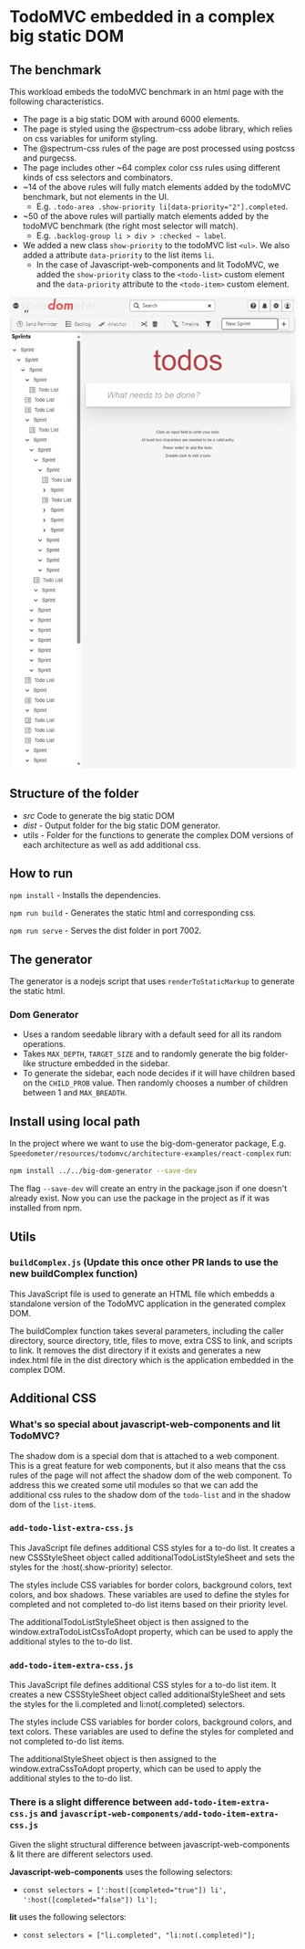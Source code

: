 # TodoMVC embedded in a complex big static DOM

## The benchmark

This workload embeds the todoMVC benchmark in an html page with the following characteristics.

-   The page is a big static DOM with around 6000 elements.
-   The page is styled using the @spectrum-css adobe library, which relies on css variables for uniform styling.
-   The @spectrum-css rules of the page are post processed using postcss and purgecss.
-   The page includes other ~64 complex color css rules using different kinds of css selectors and combinators.
-   ~14 of the above rules will fully match elements added by the todoMVC benchmark, but not elements in the UI.
    -   E.g. `.todo-area .show-priority li[data-priority="2"].completed`.
-   ~50 of the above rules will partially match elements added by the todoMVC benchmark (the right most selector will match).
    -   E.g. `.backlog-group li > div > :checked ~ label`.
-   We added a new class `show-priority` to the todoMVC list `<ul>`. We also added a attribute `data-priority` to the list items `li`.
    -   In the case of Javascript-web-components and lit TodoMVC, we added the `show-priority` class to the `<todo-list>` custom element and the `data-priority` attribute to the `<todo-item>` custom element.

<p align = "center">
<img src="complex-dom-workload.jpeg" alt="workload" width="800"/>
</p>

## Structure of the folder

-   _src_ Code to generate the big static DOM
-   _dist_ - Output folder for the big static DOM generator.
-   utils - Folder for the functions to generate the complex DOM versions of each architecture as well as add additional css.

## How to run

`npm install` - Installs the dependencies.

`npm run build` - Generates the static html and corresponding css.

`npm run serve` - Serves the dist folder in port 7002.

## The generator

The generator is a nodejs script that uses `renderToStaticMarkup` to generate the static html.

### Dom Generator

-   Uses a random seedable library with a default seed for all its random operations.
-   Takes `MAX_DEPTH`, `TARGET_SIZE` and to randomly generate the big folder-like structure embedded in the sidebar.
-   To generate the sidebar, each node decides if it will have children based on the `CHILD_PROB` value. Then randomly chooses a number of children between 1 and `MAX_BREADTH`.

## Install using local path

In the project where we want to use the big-dom-generator package, E.g. `Speedometer/resources/todomvc/architecture-examples/react-complex` run:

```bash
npm install ../../big-dom-generator --save-dev
```

The flag `--save-dev` will create an entry in the package.json if one doesn't already exist. Now you can use the package in the project as if it was installed from npm.

## Utils

### `buildComplex.js` (Update this once other PR lands to use the new buildComplex function)

This JavaScript file is used to generate an HTML file which embedds a standalone version of the TodoMVC application in the generated complex DOM.

The buildComplex function takes several parameters, including the caller directory, source directory, title, files to move, extra CSS to link, and scripts to link. It removes the dist directory if it exists and generates a new index.html file in the dist directory which is the application embedded in the complex DOM.

## Additional CSS

### What's so special about javascript-web-components and lit TodoMVC?

The shadow dom is a special dom that is attached to a web component. This is a great feature for web components, but it also means that the css rules of the page will not affect the shadow dom of the web component. To address this we created some util modules so that we can add the additional css rules to the shadow dom of the `todo-list` and in the shadow dom of the `list-item`s.

### `add-todo-list-extra-css.js`

This JavaScript file defines additional CSS styles for a to-do list. It creates a new CSSStyleSheet object called additionalTodoListStyleSheet and sets the styles for the :host(.show-priority) selector.

The styles include CSS variables for border colors, background colors, text colors, and box shadows. These variables are used to define the styles for completed and not completed to-do list items based on their priority level.

The additionalTodoListStyleSheet object is then assigned to the window.extraTodoListCssToAdopt property, which can be used to apply the additional styles to the to-do list.

### `add-todo-item-extra-css.js`

This JavaScript file defines additional CSS styles for a to-do list item. It creates a new CSSStyleSheet object called additionalStyleSheet and sets the styles for the li.completed and li:not(.completed) selectors.

The styles include CSS variables for border colors, background colors, and text colors. These variables are used to define the styles for completed and not completed to-do list items.

The additionalStyleSheet object is then assigned to the window.extraCssToAdopt property, which can be used to apply the additional styles to the to-do list.

### There is a slight difference between `add-todo-item-extra-css.js` and `javascript-web-components/add-todo-item-extra-css.js`

Given the slight structural difference between javascript-web-components & lit there are different selectors used.

**Javascript-web-components** uses the following selectors:

-   `const selectors = [':host([completed="true"]) li', ':host([completed="false"]) li'];`

**lit** uses the following selectors:

-   `const selectors = ["li.completed", "li:not(.completed)"];`
